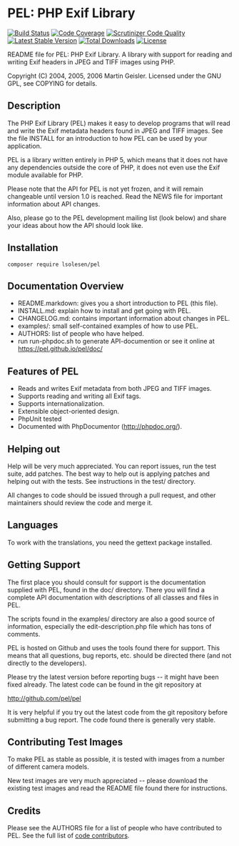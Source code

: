 # PEL: PHP Exif Library

[![Build Status](https://secure.travis-ci.org/pel/pel.png?branch=master)](http://travis-ci.org/pel/pel) [![Code Coverage](https://scrutinizer-ci.com/g/pel/pel/badges/coverage.png?b=master)](https://scrutinizer-ci.com/g/pel/pel/?branch=master) [![Scrutinizer Code Quality](https://scrutinizer-ci.com/g/pel/pel/badges/quality-score.png?b=master)](https://scrutinizer-ci.com/g/pel/pel/?branch=master) [![Latest Stable Version](https://poser.pugx.org/lsolesen/pel/v/stable)](https://packagist.org/packages/lsolesen/pel) [![Total Downloads](https://poser.pugx.org/lsolesen/pel/downloads)](https://packagist.org/packages/lsolesen/pel) [![License](https://poser.pugx.org/lsolesen/pel/license)](https://packagist.org/packages/lsolesen/pel)

README file for PEL: PHP Exif Library.  A library with support for
reading and writing Exif headers in JPEG and TIFF images using PHP.

Copyright (C) 2004, 2005, 2006  Martin Geisler.
Licensed under the GNU GPL, see COPYING for details.


## Description

The PHP Exif Library (PEL) makes it easy to develop programs that will
read and write the Exif metadata headers found in JPEG and TIFF
images.  See the file INSTALL for an introduction to how PEL can be
used by your application.

PEL is a library written entirely in PHP 5, which means that it does
not have any dependencies outside the core of PHP, it does not even
use the Exif module available for PHP.

Please note that the API for PEL is not yet frozen, and it will remain
changeable until version 1.0 is reached. Read the NEWS file for
important information about API changes.

Also, please go to the PEL development mailing list (look below) and
share your ideas about how the API should look like.

## Installation

```
composer require lsolesen/pel
```

## Documentation Overview

* README.markdown: gives you a short introduction to PEL (this file).
* INSTALL.md: explain how to install and get going with PEL.
* CHANGELOG.md: contains important information about changes in PEL.
* examples/: small self-contained examples of how to use PEL.
* AUTHORS: list of people who have helped.
* run run-phpdoc.sh to generate API-documention or see it online at https://pel.github.io/pel/doc/

## Features of PEL

* Reads and writes Exif metadata from both JPEG and TIFF images.
* Supports reading and writing all Exif tags.
* Supports internationalization.
* Extensible object-oriented design.
* PhpUnit tested
* Documented with PhpDocumentor (http://phpdoc.org/).


## Helping out

Help will be very much appreciated. You can report issues, run the test
suite, add patches. The best way to help out is applying patches and
helping out with the tests. See instructions in the test/ directory.

All changes to code should be issued through a pull request, and other
maintainers should review the code and merge it.


## Languages

To work with the translations, you need the gettext package installed.


## Getting Support

The first place you should consult for support is the documentation
supplied with PEL, found in the doc/ directory.  There you will find a
complete API documentation with descriptions of all classes and files
in PEL.

The scripts found in the examples/ directory are also a good source of
information, especially the edit-description.php file which has tons
of comments.

PEL is hosted on Github and uses the tools found there for
support.  This means that all questions, bug reports, etc. should be
directed there (and not directly to the developers).

Please try the latest version before reporting bugs -- it might have
been fixed already.  The latest code can be found in the git
repository at

  http://github.com/pel/pel

It is very helpful if you try out the latest code from the git
repository before submitting a bug report. The code found there is
generally very stable.


## Contributing Test Images

To make PEL as stable as possible, it is tested with images from a
number of different camera models.

New test images are very much appreciated -- please download the
existing test images and read the README file found there for
instructions.


## Credits

Please see the AUTHORS file for a list of people who have contributed
to PEL. See the full list of [code contributors](https://github.com/pel/pel/graphs/contributors).
